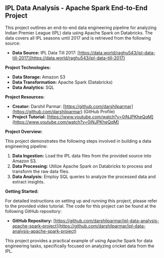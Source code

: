 ## IPL Data Analysis - Apache Spark End-to-End Project

This project outlines an end-to-end data engineering pipeline for analyzing Indian Premier League (IPL) data using Apache Spark on Databricks. The data covers all IPL seasons until 2017 and is retrieved from the following source:

* **Data Source:** IPL Data Till 2017: [https://data.world/raghu543/ipl-data-till-2017](https://data.world/raghu543/ipl-data-till-2017)

**Project Technologies:**

* **Data Storage:**  Amazon S3
* **Data Transformation:** Apache Spark (Databricks)
* **Data Analytics:** SQL

**Project Resources:**

* **Creator:** Darshil Parmar: [https://github.com/darshilparmar](https://github.com/darshilparmar) (GitHub Profile)
* **Project Tutorial:** [https://www.youtube.com/watch?v=0iNJPKheQqM](https://www.youtube.com/watch?v=0iNJPKheQqM)

**Project Overview:**

This project demonstrates the following steps involved in building a data engineering pipeline:

1. **Data Ingestion:** Load the IPL data files from the provided source into Amazon S3.
2. **Data Processing:** Utilize Apache Spark on Databricks to process and transform the raw data files.
3. **Data Analysis:** Employ SQL queries to analyze the processed data and extract insights.

**Getting Started:**

For detailed instructions on setting up and running this project, please refer to the provided video tutorial. The code for this project can be found at the following GitHub repository:

* **GitHub Repository:** [https://github.com/darshilparmar/ipl-data-analysis-apache-spark-project](https://github.com/darshilparmar/ipl-data-analysis-apache-spark-project)

This project provides a practical example of using Apache Spark for data engineering tasks, specifically focused on analyzing cricket data from the IPL. 
